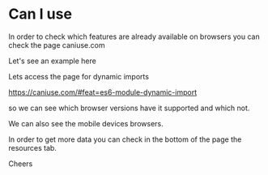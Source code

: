 # Can I use

In order to check which features are already available on browsers you can check the page caniuse.com

Let's see an example here

Lets access the page for dynamic imports

https://caniuse.com/#feat=es6-module-dynamic-import

so we can see which browser versions have it supported and which not.

We can also see the mobile devices browsers.

In order to get more data you can check in the bottom of the page the resources tab.

Cheers
